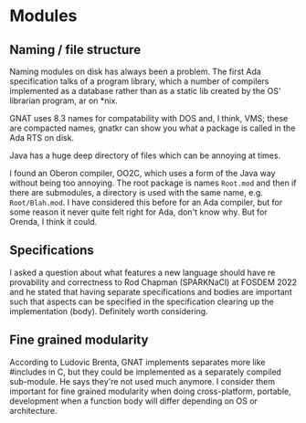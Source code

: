 # Modules

## Naming / file structure

Naming modules on disk has always been a problem. The first Ada specification talks of a program library, which a number of compilers implemented as a database rather than as a static lib created by the OS' librarian program, ar on *nix.

GNAT uses 8.3 names for compatability with DOS and, I think, VMS; these are compacted names, gnatkr can show you what a package is called in the Ada RTS on disk.

Java has a huge deep directory of files which can be annoying at times.

I found an Oberon compiler, OO2C, which uses a form of the Java way without being too annoying. The root package is names ```Root.mod``` and then if there are submodules, a directory is used with the same name, e.g. ```Root/Blah.mod```. I have considered this before for an Ada compiler, but for some reason it never quite felt right for Ada, don't know why. But for Orenda, I think it could.

## Specifications

I asked a question about what features a new language should have re provability and correctness to Rod Chapman (SPARKNaCl) at FOSDEM 2022 and he stated that having separate specifications and bodies are important such that aspects can be specified in the specification clearing up the implementation (body). Definitely worth considering.

## Fine grained modularity

According to Ludovic Brenta, GNAT implements separates more like #includes in C, but they could be implemented as a separately compiled sub-module. He says they're not used much anymore. I consider them important for fine grained modularity when doing cross-platform, portable, development when a function body will differ depending on OS or architecture.

